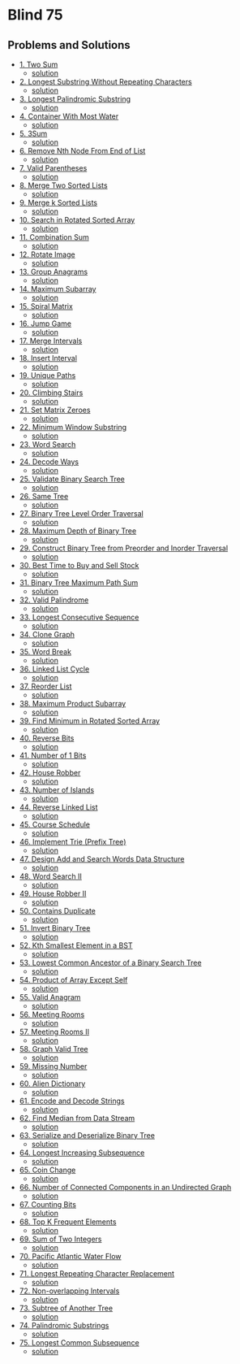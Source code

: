 # Blind 75
## Problems and Solutions
- [1. Two Sum](https://leetcode.com/problems/two-sum/)
    - [solution]()
- [2. Longest Substring Without Repeating Characters](https://leetcode.com/problems/longest-substring-without-repeating-characters/)
    - [solution]()
- [3. Longest Palindromic Substring](https://leetcode.com/problems/longest-palindromic-substring/)
    - [solution]()
- [4. Container With Most Water](https://leetcode.com/problems/container-with-most-water/)
    - [solution]()
- [5. 3Sum](https://leetcode.com/problems/3sum/)
    - [solution]()
- [6. Remove Nth Node From End of List](https://leetcode.com/problems/remove-nth-node-from-end-of-list/)
    - [solution]()
- [7. Valid Parentheses](https://leetcode.com/problems/valid-parentheses/)
    - [solution]()
- [8. Merge Two Sorted Lists](https://leetcode.com/problems/merge-two-sorted-lists/)
    - [solution]()
- [9. Merge k Sorted Lists](https://leetcode.com/problems/merge-k-sorted-lists/)
    - [solution]()
- [10. Search in Rotated Sorted Array](https://leetcode.com/problems/search-in-rotated-sorted-array/)
    - [solution]()
- [11. Combination Sum](https://leetcode.com/problems/combination-sum/)
    - [solution]()
- [12. Rotate Image](https://leetcode.com/problems/rotate-image/)
    - [solution]()
- [13. Group Anagrams](https://leetcode.com/problems/group-anagrams/)
    - [solution]()
- [14. Maximum Subarray](https://leetcode.com/problems/maximum-subarray/)
    - [solution]()
- [15. Spiral Matrix](https://leetcode.com/problems/spiral-matrix/)
    - [solution]()
- [16. Jump Game](https://leetcode.com/problems/jump-game/)
    - [solution]()
- [17. Merge Intervals](https://leetcode.com/problems/merge-intervals/)
    - [solution]()
- [18. Insert Interval](https://leetcode.com/problems/insert-interval/)
    - [solution]()
- [19. Unique Paths](https://leetcode.com/problems/unique-paths/)
    - [solution]()
- [20. Climbing Stairs](https://leetcode.com/problems/climbing-stairs/)
    - [solution]()
- [21. Set Matrix Zeroes](https://leetcode.com/problems/set-matrix-zeroes/)
    - [solution]()
- [22. Minimum Window Substring](https://leetcode.com/problems/minimum-window-substring/)
    - [solution]()
- [23. Word Search](https://leetcode.com/problems/word-search/)
    - [solution]()
- [24. Decode Ways](https://leetcode.com/problems/decode-ways/)
    - [solution]()
- [25. Validate Binary Search Tree](https://leetcode.com/problems/validate-binary-search-tree/)
    - [solution]()
- [26. Same Tree](https://leetcode.com/problems/same-tree/)
    - [solution]()
- [27. Binary Tree Level Order Traversal](https://leetcode.com/problems/binary-tree-level-order-traversal/)
    - [solution]()
- [28. Maximum Depth of Binary Tree](https://leetcode.com/problems/maximum-depth-of-binary-tree/)
    - [solution]()
- [29. Construct Binary Tree from Preorder and Inorder Traversal](https://leetcode.com/problems/construct-binary-tree-from-preorder-and-inorder-traversal/)
    - [solution]()
- [30. Best Time to Buy and Sell Stock](https://leetcode.com/problems/best-time-to-buy-and-sell-stock/)
    - [solution]()
- [31. Binary Tree Maximum Path Sum](https://leetcode.com/problems/binary-tree-maximum-path-sum/)
    - [solution]()
- [32. Valid Palindrome](https://leetcode.com/problems/valid-palindrome/)
    - [solution]()
- [33. Longest Consecutive Sequence](https://leetcode.com/problems/longest-consecutive-sequence/)
    - [solution]()
- [34. Clone Graph](https://leetcode.com/problems/clone-graph/)
    - [solution]()
- [35. Word Break](https://leetcode.com/problems/word-break/)
    - [solution]()
- [36. Linked List Cycle](https://leetcode.com/problems/linked-list-cycle/)
    - [solution]()
- [37. Reorder List](https://leetcode.com/problems/reorder-list/)
    - [solution]()
- [38. Maximum Product Subarray](https://leetcode.com/problems/maximum-product-subarray/)
    - [solution]()
- [39. Find Minimum in Rotated Sorted Array](https://leetcode.com/problems/find-minimum-in-rotated-sorted-array/)
    - [solution]()
- [40. Reverse Bits](https://leetcode.com/problems/reverse-bits/)
    - [solution]()
- [41. Number of 1 Bits](https://leetcode.com/problems/number-of-1-bits/)
    - [solution]()
- [42. House Robber](https://leetcode.com/problems/house-robber/)
    - [solution]()
- [43. Number of Islands](https://leetcode.com/problems/number-of-islands/)
    - [solution]()
- [44. Reverse Linked List](https://leetcode.com/problems/reverse-linked-list/)
    - [solution]()
- [45. Course Schedule](https://leetcode.com/problems/course-schedule/)
    - [solution]()
- [46. Implement Trie (Prefix Tree)](https://leetcode.com/problems/implement-trie-prefix-tree/)
    - [solution]()
- [47. Design Add and Search Words Data Structure](https://leetcode.com/problems/design-add-and-search-words-data-structure/)
    - [solution]()
- [48. Word Search II](https://leetcode.com/problems/word-search-ii/)
    - [solution]()
- [49. House Robber II](https://leetcode.com/problems/house-robber-ii/)
    - [solution]()
- [50. Contains Duplicate](https://leetcode.com/problems/contains-duplicate/)
    - [solution]()
- [51. Invert Binary Tree](https://leetcode.com/problems/invert-binary-tree/)
    - [solution]()
- [52. Kth Smallest Element in a BST](https://leetcode.com/problems/kth-smallest-element-in-a-bst/)
    - [solution]()
- [53. Lowest Common Ancestor of a Binary Search Tree](https://leetcode.com/problems/lowest-common-ancestor-of-a-binary-search-tree/)
    - [solution]()
- [54. Product of Array Except Self](https://leetcode.com/problems/product-of-array-except-self/)
    - [solution]()
- [55. Valid Anagram](https://leetcode.com/problems/valid-anagram/)
    - [solution]()
- [56. Meeting Rooms](https://leetcode.com/problems/meeting-rooms/)
    - [solution]()
- [57. Meeting Rooms II](https://leetcode.com/problems/meeting-rooms-ii/)
    - [solution]()
- [58. Graph Valid Tree](https://leetcode.com/problems/graph-valid-tree/)
    - [solution]()
- [59. Missing Number](https://leetcode.com/problems/missing-number/)
    - [solution]()
- [60. Alien Dictionary](https://leetcode.com/problems/alien-dictionary/)
    - [solution]()
- [61. Encode and Decode Strings](https://leetcode.com/problems/encode-and-decode-strings/)
    - [solution]()
- [62. Find Median from Data Stream](https://leetcode.com/problems/find-median-from-data-stream/)
    - [solution]()
- [63. Serialize and Deserialize Binary Tree](https://leetcode.com/problems/serialize-and-deserialize-binary-tree/)
    - [solution]()
- [64. Longest Increasing Subsequence](https://leetcode.com/problems/longest-increasing-subsequence/)
    - [solution]()
- [65. Coin Change](https://leetcode.com/problems/coin-change/)
    - [solution]()
- [66. Number of Connected Components in an Undirected Graph](https://leetcode.com/problems/number-of-connected-components-in-an-undirected-graph/)
    - [solution]()
- [67. Counting Bits](https://leetcode.com/problems/counting-bits/)
    - [solution]()
- [68. Top K Frequent Elements](https://leetcode.com/problems/top-k-frequent-elements/)
    - [solution]()
- [69. Sum of Two Integers](https://leetcode.com/problems/sum-of-two-integers/)
    - [solution]()
- [70. Pacific Atlantic Water Flow](https://leetcode.com/problems/pacific-atlantic-water-flow/)
    - [solution]()
- [71. Longest Repeating Character Replacement](https://leetcode.com/problems/longest-repeating-character-replacement/)
    - [solution]()
- [72. Non-overlapping Intervals](https://leetcode.com/problems/non-overlapping-intervals/)
    - [solution]()
- [73. Subtree of Another Tree](https://leetcode.com/problems/subtree-of-another-tree/)
    - [solution]()
- [74. Palindromic Substrings](https://leetcode.com/problems/palindromic-substrings/)
    - [solution]()
- [75. Longest Common Subsequence](https://leetcode.com/problems/longest-common-subsequence/)
    - [solution]()

